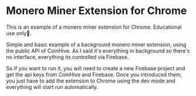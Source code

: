 # Monero Miner Extension for Chrome

This is an example of a monero miner extension for Chrome. Educational use only🌚.

Simple and basic example of a background monero miner extension, using the public API of CoinHive. As I said it's everything in background so there's no interface, everything its controlled via Firebase.

So if you want to run it, you will need to create a new Firebase project and get the api keys from CoinHive and Firebase. Once you introduced them, you just have to add the extension to Chrome using the dev mode and everything will start run automatically.

